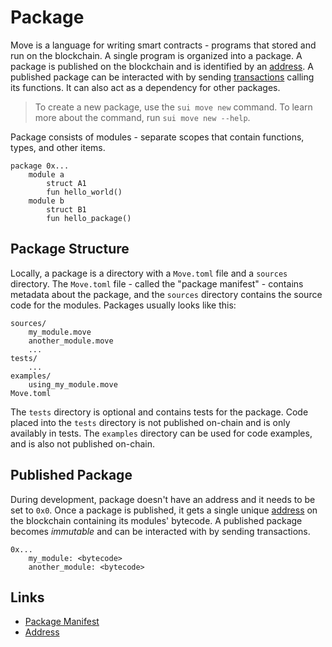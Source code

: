 # Package

<!--

    - packages and how they're stored
        - overview of packages and their contents (use a diagram)
        - how a package is created, and what it consists of
        - what is the package manifest
        - describe how "name" field is used
        - mention the "edition" field
        - what are the folders in a package and what are they for
        - how packages are imported (give Sui as an example)
        - what are addresses, and how they identify packages
        - how packages are published
        - leave a note that packages are also *upgradable*

-->

Move is a language for writing smart contracts - programs that stored and run on the blockchain. A single program is organized into a package. A package is published on the blockchain and is identified by an [address](./address.md). A published package can be interacted with by sending [transactions](./what-is-a-transaction.md) calling its functions. It can also act as a dependency for other packages.

> To create a new package, use the `sui move new` command.
> To learn more about the command, run `sui move new --help`.

Package consists of modules - separate scopes that contain functions, types, and other items.

```
package 0x...
    module a
        struct A1
        fun hello_world()
    module b
        struct B1
        fun hello_package()
```

## Package Structure

Locally, a package is a directory with a `Move.toml` file and a `sources` directory. The `Move.toml` file - called the "package manifest" - contains metadata about the package, and the `sources` directory contains the source code for the modules. Packages usually looks like this:

```
sources/
    my_module.move
    another_module.move
    ...
tests/
    ...
examples/
    using_my_module.move
Move.toml
```

The `tests` directory is optional and contains tests for the package. Code placed into the `tests` directory is not published on-chain and is only availably in tests. The `examples` directory can be used for code examples, and is also not published on-chain.

## Published Package

During development, package doesn't have an address and it needs to be set to `0x0`. Once a package is published, it gets a single unique [address](./address.md) on the blockchain containing its modules' bytecode. A published package becomes _immutable_ and can be interacted with by sending transactions.

```
0x...
    my_module: <bytecode>
    another_module: <bytecode>
```

## Links

- [Package Manifest](./manifest.md)
- [Address](./address.md)
